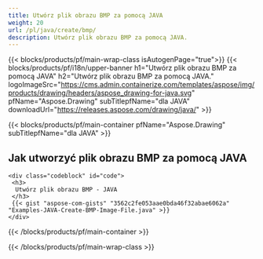 ```yaml
---
title: Utwórz plik obrazu BMP za pomocą JAVA
weight: 20
url: /pl/java/create/bmp/
description: Utwórz plik obrazu BMP za pomocą JAVA.
---
```


{{< blocks/products/pf/main-wrap-class isAutogenPage="true">}}
{{< blocks/products/pf/i18n/upper-banner h1="Utwórz plik obrazu BMP za pomocą JAVA" h2="Utwórz plik obrazu BMP za pomocą JAVA." logoImageSrc="https://cms.admin.containerize.com/templates/aspose/img/products/drawing/headers/aspose_drawing-for-java.svg" pfName="Aspose.Drawing" subTitlepfName="dla JAVA" downloadUrl="https://releases.aspose.com/drawing/java/" >}}

{{< blocks/products/pf/main-container pfName="Aspose.Drawing" subTitlepfName="dla JAVA" >}}

<h2>Jak utworzyć plik obrazu BMP za pomocą JAVA</h2>

    <div class="codeblock" id="code">
     <h3>
      Utwórz plik obrazu BMP - JAVA
     </h3>
     {{< gist "aspose-com-gists" "3562c2fe053aae0bda46f32abae6062a" "Examples-JAVA-Create-BMP-Image-File.java" >}}
    </div>

{{< /blocks/products/pf/main-container >}}


{{< /blocks/products/pf/main-wrap-class >}}
